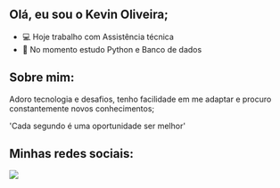 ## Olá, eu sou o Kevin Oliveira; 
- 💻 Hoje trabalho com Assistência técnica
- 🐍 No momento estudo Python e Banco de dados

## Sobre mim:
  Adoro tecnologia e desafios, tenho facilidade em me adaptar e procuro constantemente novos conhecimentos;
  
  'Cada segundo é uma oportunidade ser melhor'
  
## Minhas redes sociais:
  <a href="https://www.linkedin.com/in/kevin-oliveira-9539b3258" target="_blank"><img src="https://img.shields.io/badge/-LinkedIn-%230077B5?style=for-the-badge&logo=linkedin&logoColor=white" target="_blank"></a> 
  
